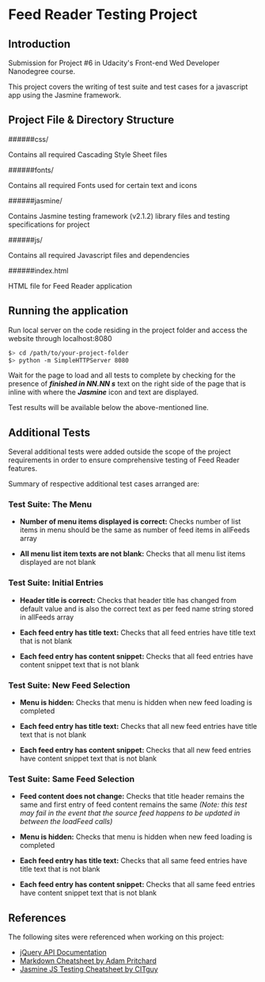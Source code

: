 # Feed Reader Testing Project

## Introduction

Submission for Project #6 in Udacity's Front-end Wed Developer Nanodegree course.

This project covers the writing of test suite and test cases for a javascript app using the Jasmine framework.

## Project File & Directory Structure

######css/

Contains all required Cascading Style Sheet files

######fonts/

Contains all required Fonts used for certain text and icons

######jasmine/

Contains Jasmine testing framework (v2.1.2) library files and testing specifications for project

######js/

Contains all required Javascript files and dependencies

######index.html

HTML file for Feed Reader application

## Running the application

Run local server on the code residing in the project folder and access the website through localhost:8080

  ```bash
  $> cd /path/to/your-project-folder
  $> python -m SimpleHTTPServer 8080
  ```

Wait for the page to load and all tests to complete by checking for the presence of **_finished in NN.NN s_** text on the right side of the page that is inline with where the **_Jasmine_** icon and text are displayed.

Test results will be available below the above-mentioned line.

## Additional Tests

Several additional tests were added outside the scope of the project requirements in order to ensure comprehensive testing of Feed Reader features. 

Summary of respective additional test cases arranged are:

### Test Suite: The Menu
* __Number of menu items displayed is correct:__ Checks number of list items in menu should be the same as number of feed items in allFeeds array

* __All menu list item texts are not blank:__ Checks that all menu list items displayed are not blank

### Test Suite: Initial Entries
* __Header title is correct:__ Checks that header title has changed from default value and is also the correct text as per feed name string stored in allFeeds array

* __Each feed entry has title text:__ Checks that all feed entries have title text that is not blank

* __Each feed entry has content snippet:__ Checks that all feed entries have content snippet text that is not blank

### Test Suite: New Feed Selection
* __Menu is hidden:__ Checks that menu is hidden when new feed loading is completed

* __Each feed entry has title text:__ Checks that all new feed entries have title text that is not blank

* __Each feed entry has content snippet:__ Checks that all new feed entries have content snippet text that is not blank

### Test Suite: Same Feed Selection
* __Feed content does not change:__ Checks that title header remains the same and first entry of feed content remains the same _(Note: this test may fail in the event that the source feed happens to be updated in between the loadFeed calls)_

* __Menu is hidden:__ Checks that menu is hidden when new feed loading is completed

* __Each feed entry has title text:__ Checks that all same feed entries have title text that is not blank

* __Each feed entry has content snippet:__ Checks that all same feed entries have content snippet text that is not blank

## References

The following sites were referenced when working on this project:

* <a href="https://api.jquery.com">jQuery API Documentation</a>
* <a href="https://github.com/adam-p/markdown-here/wiki/Markdown-Cheatsheet">Markdown Cheatsheet by Adam Pritchard</a>
* <a href="http://www.cheatography.com/citguy/cheat-sheets/jasmine-js-testing/">Jasmine JS Testing Cheatsheet by CITguy</a>
